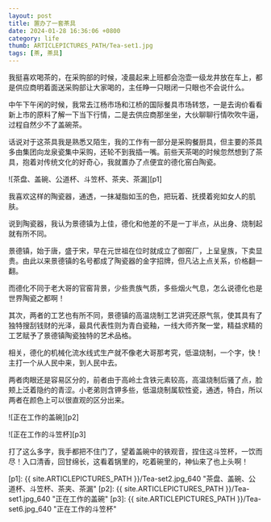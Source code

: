 ```yaml
---
layout: post
title: 置办了一套茶具
date: 2024-01-28 16:36:06 +0800
category: life
thumb: ARTICLEPICTURES_PATH/Tea-set1.jpg
tags: [茶, 茶具]
---
```


我挺喜欢喝茶的，在采购部的时候，凌晨起来上班都会泡壶一级龙井放在车上，都是供应商明着面送采购部让大家喝的，主任睁一只眼闭一只眼也不会说什么。

中午下午闲的时候，我常去江杨市场和江桥的国际餐具市场转悠，一是去询价看看新上市的原料了解一下当下行情，二是去供应商那坐坐，大伙聊聊行情吹吹牛逼，过程自然少不了盖碗茶。

话说对于这茶具我是熟悉又陌生，我的工作有一部分是采购餐厨具，但主要的茶具多由集团向龙泉瓷集中采购，还轮不到我插一嘴。前些天茶喝的时候忽然想到了茶具，抱着对传统文化的好奇心，我就置办了点便宜的德化窑白陶瓷。

![茶盘、盖碗、公道杯、斗笠杯、茶夹、茶漏][p1]

我喜欢这样的陶瓷器，通透，一抹凝脂如玉的色，把玩着、抚摸着宛如女人的肌肤。

说到陶瓷器，我认为景德镇为上佳，德化和他差的不是一丁半点，从出身、烧制起就有所不同。

景德镇，始于唐，盛于宋，早在元世祖在位时就成立了御窑厂，上呈皇族，下卖显贵。由此以来景德镇的名号都成了陶瓷器的金字招牌，但凡沾上点关系，价格翻一翻。

而德化不同于老大哥的官窑背景，少些贵族气质，多些烟火气息，怎么说德化也是世界陶瓷之都啊！

其次，两者的工艺也有所不同，景德镇的高温烧制工艺讲究还原气氛，使其具有了独特搜刮钱财的光泽，最具代表性则为青白瓷釉，一线大师齐聚一堂，精益求精的工艺赋予了景德镇陶瓷独特的艺术品格。

相关，德化的机械化流水线式生产就不像老大哥那考究，低温烧制，一个字，快！主打一个从人民中来，到人民中去。

两者肉眼还是容易区分的，前者由于高岭土含铁元素较高，高温烧制后骚了点，脸颊上泛着隐约的青涩。小老弟则含钾多些，低温烧制属软性瓷，通透，特白，所以两者在颜色上可以很直观的区分出来。

![正在工作的盖碗][p2]

![正在工作的斗笠杯][p3]

打了这么多字，我手都把不住门了，望着盖碗中的铁观音，捏住这斗笠杯，一饮而尽！入口清香，回甘绵长，这看着锅里的，吃着碗里的，神仙来了也上头啊！


[p1]: {{ site.ARTICLEPICTURES_PATH }}/Tea-set2.jpg_640 "茶盘、盖碗、公道杯、斗笠杯、茶夹、茶漏"
[p2]: {{ site.ARTICLEPICTURES_PATH }}/Tea-set1.jpg_640 "正在工作的盖碗"
[p3]: {{ site.ARTICLEPICTURES_PATH }}/Tea-set6.jpg_640 "正在工作的斗笠杯"